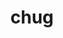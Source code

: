 ---
category: 4-letters
denotation: null
name: chug
reference_link: https://www.etymonline.com/word/chug
root_language: null
root_name: null
title: chug
type: free
word_sums:
- respelling: chug
  sum: 'Chug + '
---